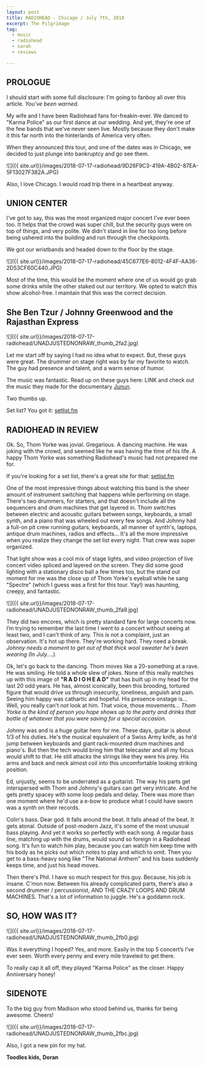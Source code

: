 ```yaml
---
layout: post
title: RADIOHEAD - Chicago / July 7th, 2018
excerpt: The Pilgrimage
tag:
  - music
  - radiohead
  - sarah
  - reviews

---
```


## PROLOGUE

I should start with some full disclosure: I'm going to fanboy all over this article. *You've been warned.*

My wife and I have been Radiohead fans for-freakin-ever. We danced to "Karma Police" as our first dance at our wedding. And yet, they're one of the few bands that we've never seen live. Mostly because they don't make it this far north into the hinterlands of America very often.

When they announced this tour, and one of the dates was in Chicago, we decided to just plunge into bankruptcy and go see them.

![]({{ site.url}}/images/2018-07-17-radiohead/9D26F9C3-419A-4B02-87EA-5F13027F382A.JPG)

Also, I love Chicago. I would road trip there in a heartbeat anyway.

## UNION CENTER
I've got to say, this was the most organized major concert I've ever been too. It helps that the crowd was super chill, but the security guys were on top of things, and very polite. We didn't stand in line for too long before being ushered into the building and run through the checkpoints.

We got our wristbands and headed down to the floor by the stage.

![]({{ site.url}}/images/2018-07-17-radiohead/45C677E6-8012-4F4F-AA36-2D53CF60C440.JPG)

Most of the time, this would be the moment where one of us would go grab some drinks while the other staked out our territory. We opted to watch this show alcohol-free. I maintain that this was the correct decision.

## She Ben Tzur / Johnny Greenwood and the Rajasthan Express

![]({{ site.url}}/images/2018-07-17-radiohead/UNADJUSTEDNONRAW_thumb_2fa2.jpg)


Let me start off by saying I had no idea what to expect. But, these guys were great. The drummer on stage right was by far my favorite to watch. The guy had presence and talent, and a warm sense of humor.

The music was fantastic. Read up on these guys here: LINK and check out the music they made for the documentary [Junun][928d31a8].

  [928d31a8]: https://itunes.apple.com/US/movie/id1059186593 "Junun - Genre: Music Documentaries
Released: 2015"

Two thumbs up.

Set list? You got it: [setlist.fm](https://www.setlist.fm/setlists/shye-ben-tzur-jonny-greenwood-and-the-rajasthan-express-53c2ef8d.html)

## RADIOHEAD IN REVIEW
Ok. So, Thom Yorke was jovial. Gregarious. A dancing machine. He was joking with the crowd, and seemed like he was having the time of his life. A happy Thom Yorke was something Radiohead's music had not prepared me for.

If you're looking for a set list, there's a great site for that: [setlist.fm](https://www.setlist.fm/setlist/radiohead/2018/united-center-chicago-il-63ea622f.html)

One of the most impressive things about watching this band is the sheer amount of instrument switching that happens while performing on stage. There's two drummers, for starters, and that doesn't include all the sequencers and drum machines that get layered in. Thom switches between electric and acoustic guitars between songs, keyboards, a small synth, and a piano that was wheeled out every few songs. And Johnny had a full-on pit crew running guitars, keyboards, all manner of synth's, laptops, antique drum machines, radios and effects...  It's all the more impressive when you realize they change the set list every night. That crew was super organized.

That light show was a cool mix of stage lights, and video projection of live concert video spliced and layered on the screen. They did some good lighting with a stationary disco ball a few times too, but the stand out moment for me was the close up of Thom Yorke's eyeball while he sang "Spectre" (which I guess was a first for this tour. Yay!) was haunting, creepy, and fantastic.

![]({{ site.url}}/images/2018-07-17-radiohead/UNADJUSTEDNONRAW_thumb_2fa9.jpg)


They did two encores, which is pretty standard fare for large concerts now. I’m trying to remember the last time I went to a concert without seeing at least two, and I can't think of any. This is not a complaint, just an observation. It's hot up there. They're working hard. They need a break. *Johnny needs a moment to get out of that thick wool sweater he's been wearing (In July....).*

Ok, let's go back to the dancing. Thom moves like a 20-something at a rave. He was smiling. He told a whole slew of jokes. None of this really matches up with this image of **"R A D I O H E A D"** that has built up in my head for the last 20 odd years. He has, almost iconically, been this brooding, tortured figure that would drive us through insecurity, loneliness, anguish and pain. Seeing him happy was cathartic and hopeful. His presence onstage is... Well, you really can't *not* look at him. That voice, those movements... *Thom Yorke is the kind of person you hope shows up to the party and drinks that bottle of whatever that you were saving for a special occasion.*

Johnny was and is a huge guitar hero for me. These days, guitar is about 1/3 of his duties. He's the musical equivalent of a Swiss Army knife, as he'd jump between keyboards and giant rack-mounted drum machines and piano's. But then the tech would bring him that telecaster and all my focus would shift to that. He still attacks the strings like they were his prey. His arms and back and neck almost coil into this uncomfortable looking striking position.

Ed, unjustly, seems to be underrated as a guitarist. The way his parts get interspersed with Thom and Johnny's guitars can get very intricate. And he gets pretty spacey with some loop pedals and delay. There was more than one moment where he'd use a e-bow to produce what I could have sworn was a synth on their records.

Colin's bass. Dear god. It falls around the beat. It falls ahead of the beat. It gets atonal. Outside of post-modern Jazz, it's some of the most unusual bass playing. And yet it works so perfectly with each song. A regular bass line, matching up with the drums, would sound so foreign in a Radiohead song. It's fun to watch him play, because you can watch him keep time with his body as he picks out which notes to play and which to omit. Then you get to a bass-heavy song like "The National Anthem" and his bass suddenly keeps time, and just his head moves.

Then there's Phil. I have so much respect for this guy. Because, his job is insane. C'mon now. Between his already complicated parts, there's also a second drummer / percussionist, AND THE CRAZY LOOPS AND DRUM MACHINES. That's a lot of information to juggle. He's a goddamn rock.

## SO, HOW WAS IT?
![]({{ site.url}}/images/2018-07-17-radiohead/UNADJUSTEDNONRAW_thumb_2fb0.jpg)

Was it everything I hoped? Yes, and more. Easily in the top 5 concert’s I’ve ever seen. Worth every penny and every mile traveled to get there.

To really cap it all off, they played "Karma Police" as the closer. Happy Anniversary honey!

## SIDENOTE
To the big guy from Madison who stood behind us, thanks for being awesome. Cheers!

![]({{ site.url}}/images/2018-07-17-radiohead/UNADJUSTEDNONRAW_thumb_2fbc.jpg)

Also, I got a new pin for my hat.

**Toodles kids,**
**Doran**
